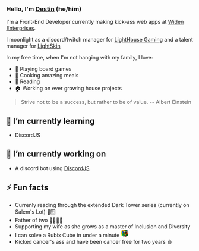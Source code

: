 ### Hello, I'm [Destin](https://destin.io) (he/him)

I'm a Front-End Developer currently making kick-ass web apps at [Widen Enterprises](https://github.com/Widen).

I moonlight as a discord/twitch manager for [LightHouse Gaming](https://lhgaming.us) and a talent manager for [LightSkin](https://lightskin.me)

In my free time, when I'm not hanging with my family, I love: 
- 🎲 Playing board games
- 🍝 Cooking amazing meals
- 📖 Reading
- 🏠 Working on ever growing house projects

> Strive not to be a success, but rather to be of value. -- Albert Einstein

## 🌱 I’m currently learning
- DiscordJS

## 🔭 I’m currently working on
- A discord bot using [DiscordJS](https://github.com/discordjs/discord.js/)

## ⚡️ Fun facts
- Currenly reading through the extended Dark Tower series (currently on Salem's Lot) 🧛🪟
- Father of two 👨‍👩‍👦‍👦
- Supporting my wife as she grows as a master of Inclusion and Diversity
- I can solve a Rubix Cube in under a minute <img src='/cube.png' height='20px' alt='Rubix Cube Image' />
- Kicked cancer's ass and have been cancer free for two years 🩸
